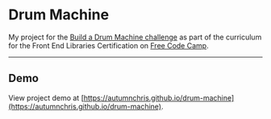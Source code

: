 # Drum Machine

My project for the [Build a Drum Machine challenge](https://learn.freecodecamp.org/front-end-libraries/front-end-libraries-projects/build-a-drum-machine) as part of the curriculum for the Front End Libraries Certification on [Free Code Camp](https://www.freecodecamp.org).

---

## Demo

View project demo at [https://autumnchris.github.io/drum-machine](https://autumnchris.github.io/drum-machine).
